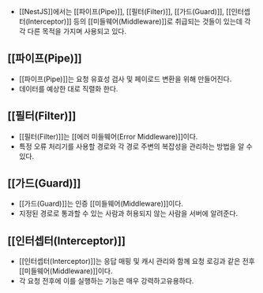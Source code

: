 - [[NestJS]]에서는 [[파이프(Pipe)]], [[필터(Filter)]], [[가드(Guard)]], [[인터셉터(Interceptor)]] 등의 [[미들웨어(Middleware)]]로 취급되는 것들이 있는데 각각 다른 목적을 가지며 사용되고 있다.


## [[파이프(Pipe)]]

- [[파이프(Pipe)]]는 요청 유효성 검사 및 페이로드 변환을 위해 만들어진다.
- 데이터를 예상한 대로 직렬화 한다.

## [[필터(Filter)]]

- [[필터(Filter)]]는 [[에러 미들웨어(Error Middleware)]]이다.
- 특정 오류 처리기를 사용할 경로와 각 경로 주변의 복잡성을 관리하는 방법을 알 수 있다.

## [[가드(Guard)]]

- [[가드(Guard)]]는 인증 [[미들웨어(Middleware)]]이다.
- 지정된 경로로 통과할 수 있는 사람과 허용되지 않는 사람을 서버에 알려준다.


## [[인터셉터(Interceptor)]]

- [[인터셉터(Interceptor)]]는 응답 매핑 및 캐시 관리와 함께 요청 로깅과 같은 전후 [[미들웨어(Middleware)]]이다.
- 각 요청 전후에 이를 실행하는 기능은 매우 강력하고유용하다.